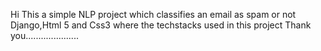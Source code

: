 Hi
This a simple NLP project which classifies an email as spam or not
Django,Html 5 and Css3 where the techstacks used in this project
Thank you.....................
